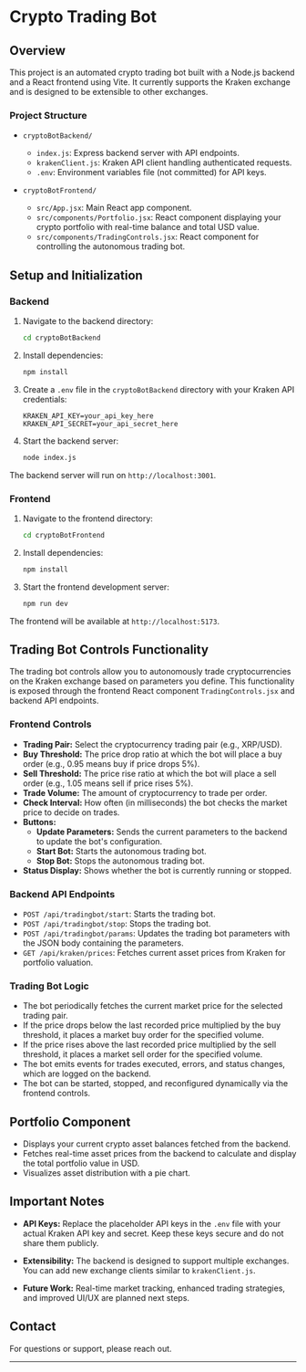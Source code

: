 # Crypto Trading Bot

## Overview

This project is an automated crypto trading bot built with a Node.js backend and a React frontend using Vite. It currently supports the Kraken exchange and is designed to be extensible to other exchanges.

### Project Structure

- `cryptoBotBackend/`
  - `index.js`: Express backend server with API endpoints.
  - `krakenClient.js`: Kraken API client handling authenticated requests.
  - `.env`: Environment variables file (not committed) for API keys.

- `cryptoBotFrontend/`
  - `src/App.jsx`: Main React app component.
  - `src/components/Portfolio.jsx`: React component displaying your crypto portfolio with real-time balance and total USD value.
  - `src/components/TradingControls.jsx`: React component for controlling the autonomous trading bot.

## Setup and Initialization

### Backend

1. Navigate to the backend directory:
   ```bash
   cd cryptoBotBackend
   ```

2. Install dependencies:
   ```bash
   npm install
   ```

3. Create a `.env` file in the `cryptoBotBackend` directory with your Kraken API credentials:
   ```
   KRAKEN_API_KEY=your_api_key_here
   KRAKEN_API_SECRET=your_api_secret_here
   ```

4. Start the backend server:
   ```bash
   node index.js
   ```

The backend server will run on `http://localhost:3001`.

### Frontend

1. Navigate to the frontend directory:
   ```bash
   cd cryptoBotFrontend
   ```

2. Install dependencies:
   ```bash
   npm install
   ```

3. Start the frontend development server:
   ```bash
   npm run dev
   ```

The frontend will be available at `http://localhost:5173`.

## Trading Bot Controls Functionality

The trading bot controls allow you to autonomously trade cryptocurrencies on the Kraken exchange based on parameters you define. This functionality is exposed through the frontend React component `TradingControls.jsx` and backend API endpoints.

### Frontend Controls

- **Trading Pair:** Select the cryptocurrency trading pair (e.g., XRP/USD).
- **Buy Threshold:** The price drop ratio at which the bot will place a buy order (e.g., 0.95 means buy if price drops 5%).
- **Sell Threshold:** The price rise ratio at which the bot will place a sell order (e.g., 1.05 means sell if price rises 5%).
- **Trade Volume:** The amount of cryptocurrency to trade per order.
- **Check Interval:** How often (in milliseconds) the bot checks the market price to decide on trades.
- **Buttons:** 
  - **Update Parameters:** Sends the current parameters to the backend to update the bot's configuration.
  - **Start Bot:** Starts the autonomous trading bot.
  - **Stop Bot:** Stops the autonomous trading bot.
- **Status Display:** Shows whether the bot is currently running or stopped.

### Backend API Endpoints

- `POST /api/tradingbot/start`: Starts the trading bot.
- `POST /api/tradingbot/stop`: Stops the trading bot.
- `POST /api/tradingbot/params`: Updates the trading bot parameters with the JSON body containing the parameters.
- `GET /api/kraken/prices`: Fetches current asset prices from Kraken for portfolio valuation.

### Trading Bot Logic

- The bot periodically fetches the current market price for the selected trading pair.
- If the price drops below the last recorded price multiplied by the buy threshold, it places a market buy order for the specified volume.
- If the price rises above the last recorded price multiplied by the sell threshold, it places a market sell order for the specified volume.
- The bot emits events for trades executed, errors, and status changes, which are logged on the backend.
- The bot can be started, stopped, and reconfigured dynamically via the frontend controls.

## Portfolio Component

- Displays your current crypto asset balances fetched from the backend.
- Fetches real-time asset prices from the backend to calculate and display the total portfolio value in USD.
- Visualizes asset distribution with a pie chart.

## Important Notes

- **API Keys:** Replace the placeholder API keys in the `.env` file with your actual Kraken API key and secret. Keep these keys secure and do not share them publicly.

- **Extensibility:** The backend is designed to support multiple exchanges. You can add new exchange clients similar to `krakenClient.js`.

- **Future Work:** Real-time market tracking, enhanced trading strategies, and improved UI/UX are planned next steps.

## Contact

For questions or support, please reach out.

---
